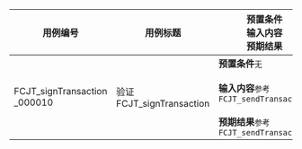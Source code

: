 |用例编号|用例标题|预置条件<br>输入内容<br>预期结果|
|----------------|----------------|----------------|
|FCJT_signTransaction<br>_000010|验证FCJT_signTransaction|**预置条件**`无`<br><br>**输入内容**`参考FCJT_sendTransaction`<br><br>**预期结果**`参考FCJT_sendTransaction`|
